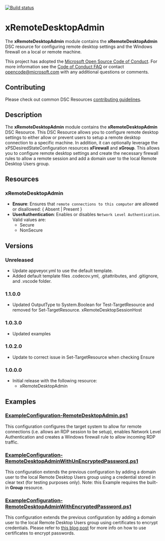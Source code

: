 [![Build status](https://ci.appveyor.com/api/projects/status/iwctay9q3t2c72r8/branch/master?svg=true)](https://ci.appveyor.com/project/PowerShell/xremotedesktopadmin/branch/master)

# xRemoteDesktopAdmin

The **xRemoteDesktopAdmin** module contains the **xRemoteDesktopAdmin** DSC resource for configuring remote desktop settings and the Windows firewall on a local or remote machine.

This project has adopted the [Microsoft Open Source Code of Conduct](https://opensource.microsoft.com/codeofconduct/).
For more information see the [Code of Conduct FAQ](https://opensource.microsoft.com/codeofconduct/faq/) or contact [opencode@microsoft.com](mailto:opencode@microsoft.com) with any additional questions or comments.

## Contributing
Please check out common DSC Resources [contributing guidelines](https://github.com/PowerShell/DscResource.Kit/blob/master/CONTRIBUTING.md).


## Description

The **xRemoteDesktopAdmin** module contains the **xRemoteDesktopAdmin** DSC Resource.
This DSC Resource allows you to configure remote desktop settings to either allow or prevent users to setup a remote desktop connection to a specific machine.
In addition, it can optionally leverage the xPSDesiredStateConfiguration resources **xFirewall** and **xGroup**.
This allows you to configure remote desktop settings and create the necessary firewall rules to allow a remote session and add a domain user to the local Remote Desktop Users group.


## Resources

### xRemoteDesktopAdmin

* **Ensure**: Ensures that `remote connections to this computer` are allowed or disallowed: { Absent | Present }
* **UserAuthentication**: Enables or disables `Network Level Authentication`. Valid values are:
  * Secure
  * NonSecure


## Versions

### Unreleased

* Update appveyor.yml to use the default template.
* Added default template files .codecov.yml, .gitattributes, and .gitignore, and
  .vscode folder.

### 1.1.0.0

* Updated OutputType to System.Boolean for Test-TargetResource and removed for Set-TargetResource.
xRemoteDesktopSessionHost

### 1.0.3.0

* Updated examples

### 1.0.2.0

* Update to correct issue in Set-TargetResource when checking Ensure

### 1.0.0.0

* Initial release with the following resource:
    * xRemoteDesktopAdmin


## Examples

### [ExampleConfiguration-RemoteDesktopAdmin.ps1](Examples/ExampleConfiguration-RemoteDesktopAdmin.ps1)

This configuration configures the target system to allow for remote connections (i.e. allows an RDP session to be setup), enables Network Level Authentication and creates a Windows firewall rule to allow incoming RDP traffic.

### [ExampleConfiguration-RemoteDesktopAdminWithUnEncryptedPassword.ps1](Examples/ExampleConfiguration-RemoteDesktopAdminWithUnEncryptedPassword.ps1)

This configuration extends the previous configuration by adding a domain user to the local Remote Desktop Users group using a credential stored in clear text (for testing purposes only).
Note: this Example requires the built-in **Group** resource.

### [ExampleConfiguration-RemoteDesktopAdminWithEncryptedPassword.ps1](Examples/ExampleConfiguration-RemoteDesktopAdminWithEncryptedPassword.ps1)

This configuration extends the previous configuration by adding a domain user to the local Remote Desktop Users group using certificates to encrypt credentials. Please refer to [this blog post](http://blogs.msdn.com/b/powershell/archive/2014/01/31/want-to-secure-credentials-in-windows-powershell-desired-state-configuration.aspx) for more info on how to use certificates to encrypt passwords.
